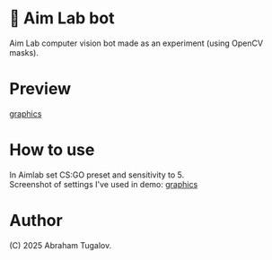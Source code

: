# 🤖 Aim Lab bot
Aim Lab computer vision bot made as an experiment (using OpenCV masks).

# Preview
[graphics]([https://i.imgur.com/WdVVZEt.png](https://i.ibb.co/k6cXs6fH/Photos-g-Sg-PYc-XGBu.png))

# How to use
In Aimlab set CS:GO preset and sensitivity to 5.<br>
Screenshot of settings I've used in demo: [graphics](https://i.imgur.com/WdVVZEt.png)


# Author
(C) 2025 Abraham Tugalov.
